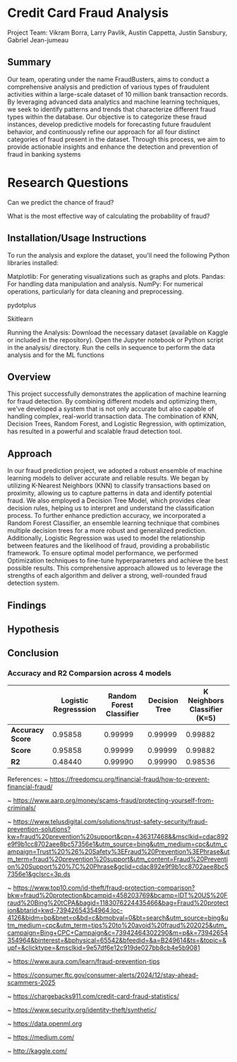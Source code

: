 # Credit Card Fraud Analysis

Project Team: 
Vikram Borra, Larry Pavlik, Austin Cappetta, Justin Sansbury, Gabriel Jean-jumeau

## Summary
Our team, operating under the name FraudBusters, aims to conduct a comprehensive analysis and prediction of various types of fraudulent activities within a large-scale dataset of 10 million bank transaction records. By leveraging advanced data analytics and machine learning techniques, we seek to identify patterns and trends that characterize different fraud types within the database. Our objective is to categorize these fraud instances, develop predictive models for forecasting future fraudulent behavior, and continuously refine our approach for all four distinct categories of fraud present in the dataset. Through this process, we aim to provide actionable insights and enhance the detection and prevention of fraud in banking systems

# Research Questions
Can we predict the chance of fraud?

What is the most effective way of calculating the
probability of fraud?

## Installation/Usage Instructions 
To run the analysis and explore the dataset, you'll need the following Python libraries installed:

Matplotlib: For generating visualizations such as graphs and plots.
Pandas: For handling data manipulation and analysis.
NumPy: For numerical operations, particularly for data cleaning and preprocessing.

pydotplus

Skitlearn 

Running the Analysis:
Download the necessary dataset (available on Kaggle or included in the repository).
Open the Jupyter notebook or Python script in the analysis/ directory.
Run the cells in sequence to perform the data analysis and for the ML functions
## Overview
This project successfully demonstrates the application of machine learning for fraud detection. By combining different models and optimizing them, we’ve developed a system that is not only accurate but also capable of handling complex, real-world transaction data. The combination of KNN, Decision Trees, Random Forest, and Logistic Regression, with optimization, has resulted in a powerful and scalable fraud detection tool.
## Approach 
In our fraud prediction project, we adopted a robust ensemble of machine learning models to deliver accurate and reliable results. We began by utilizing K-Nearest Neighbors (KNN) to classify transactions based on proximity, allowing us to capture patterns in data and identify potential fraud. We also employed a Decision Tree Model, which provides clear decision rules, helping us to interpret and understand the classification process. To further enhance prediction accuracy, we incorporated a Random Forest Classifier, an ensemble learning technique that combines multiple decision trees for a more robust and generalized prediction. Additionally, Logistic Regression was used to model the relationship between features and the likelihood of fraud, providing a probabilistic framework. To ensure optimal model performance, we performed Optimization techniques to fine-tune hyperparameters and achieve the best possible results. This comprehensive approach allowed us to leverage the strengths of each algorithm and deliver a strong, well-rounded fraud detection system.
## Findings

## Hypothesis

## Conclusion

### Accuracy and R2 Comparsion across 4 models
|                | Logistic Regresssion | Random Forest Classifier | Decision Tree      | K Neighbors Classifier (K=5) |
|----------------|----------------------|--------------------------|--------------------|-------------------------------|
| **Accuracy Score** |       0.95858       |         0.99999         |      0.99999      |            0.99882           |
| **Score**          |       0.95858       |         0.99999         |      0.99999      |            0.99882           |
| **R2**             |   0.48440  |    0.99990    | 0.99990 |       0.98536      |




References:
~ https://freedomcu.org/financial-fraud/how-to-prevent-financial-fraud/

~ https://www.aarp.org/money/scams-fraud/protecting-yourself-from-criminals/

~ https://www.telusdigital.com/solutions/trust-safety-security/fraud-prevention-solutions?kw=fraud%20prevention%20support&cpn=436317468&&msclkid=cdac892e9f9b1cc8702aee8bc57356e1&utm_source=bing&utm_medium=cpc&utm_campaign=Trust%20%26%20Safety%3EFraud%20Prevention%3EPhrase&utm_term=fraud%20prevention%20support&utm_content=Fraud%20Prevention%20Support%20%7C%20Phrase&gclid=cdac892e9f9b1cc8702aee8bc57356e1&gclsrc=3p.ds

~ https://www.top10.com/id-theft/fraud-protection-comparison?bkw=fraud%20protection&bcampid=458203769&bcamp=IDT%20US%20Fraud%20Bing%20tCPA&bagid=1183076224435466&bag=Fraud%20protection&btarid=kwd-73942654354964:loc-4126&bidm=bp&bnet=o&bd=c&bmobval=0&bt=search&utm_source=bing&utm_medium=cpc&utm_term=tips%20to%20avoid%20fraud%202025&utm_campaign=Bing+CPC+Campaign&c=73942464302290&m=p&k=73942654354964&binterest=&bphysical=65542&bfeedid=&a=B249614&ts=&topic=&upf=&clicktype=&msclkid=9e57df6e12c919de027bb8cb4e5b9081

~ https://www.aura.com/learn/fraud-prevention-tips

~ https://consumer.ftc.gov/consumer-alerts/2024/12/stay-ahead-scammers-2025

~ https://chargebacks911.com/credit-card-fraud-statistics/

~ https://www.security.org/identity-theft/synthetic/

~ https://data.openml.org

~ https://medium.com/

~ http://kaggle.com/
